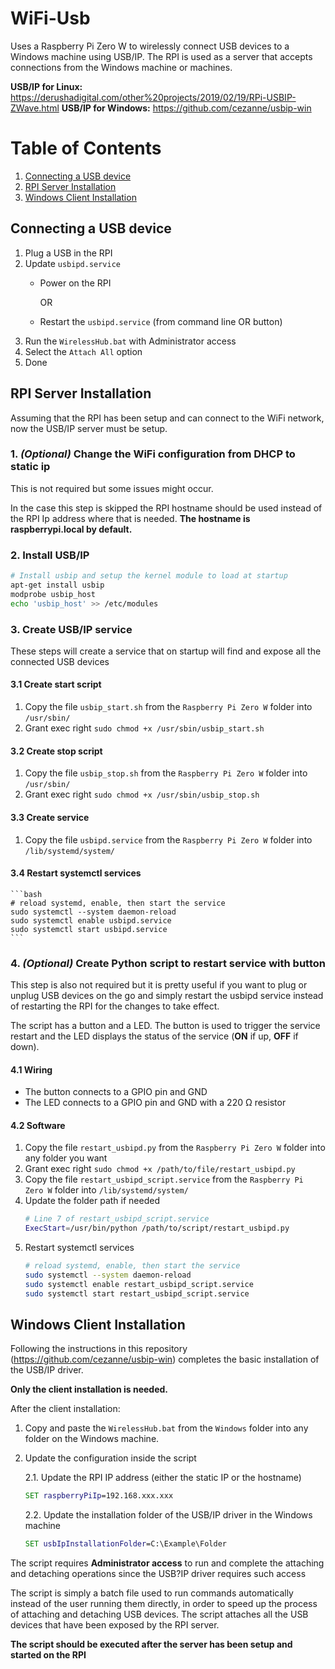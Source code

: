 # WiFi-Usb
Uses a Raspberry Pi Zero W to wirelessly connect USB devices to a Windows machine using USB/IP.
The RPI is used as a server that accepts connections from the Windows machine or machines.

**USB/IP for Linux:** https://derushadigital.com/other%20projects/2019/02/19/RPi-USBIP-ZWave.html
**USB/IP for Windows:** https://github.com/cezanne/usbip-win

# Table of Contents
1. [Connecting a USB device](#Connecting-a-USB-device)
2. [RPI Server Installation](#RPI-Server-Installation)
3. [Windows Client Installation](#Windows-Client-Installation)

## Connecting a USB device

1. Plug a USB in the RPI
2. Update `usbipd.service`
   * Power on the RPI
    
        OR
   * Restart the `usbipd.service` (from command line OR button)
3. Run the `WirelessHub.bat` with Administrator access
4. Select the `Attach All` option
5. Done

## RPI Server Installation

Assuming that the RPI has been setup and can connect to the WiFi network, now the USB/IP server must be setup.

### 1. *(Optional)* Change the WiFi configuration from DHCP to static ip 
This is not required but some issues might occur.

In the case this step is skipped the RPI hostname should be used instead of the RPI Ip address where that is needed. **The hostname is raspberrypi.local by default.**

### 2. Install USB/IP
```bash
# Install usbip and setup the kernel module to load at startup
apt-get install usbip
modprobe usbip_host
echo 'usbip_host' >> /etc/modules
```

### 3. Create USB/IP service
These steps will create a service that on startup will find and expose all the connected USB devices

#### 3.1 Create start script
1. Copy the file `usbip_start.sh` from the `Raspberry Pi Zero W` folder into `/usr/sbin/`
2. Grant exec right `sudo chmod +x /usr/sbin/usbip_start.sh`
   
#### 3.2 Create stop script
1. Copy the file `usbip_stop.sh` from the `Raspberry Pi Zero W` folder into `/usr/sbin/`
2. Grant exec right `sudo chmod +x /usr/sbin/usbip_stop.sh`
   
#### 3.3 Create service
1. Copy the file `usbipd.service` from the `Raspberry Pi Zero W` folder into `/lib/systemd/system/`
   
#### 3.4 Restart systemctl services
    ```bash
    # reload systemd, enable, then start the service
    sudo systemctl --system daemon-reload
    sudo systemctl enable usbipd.service
    sudo systemctl start usbipd.service
    ```

### 4. *(Optional)* Create Python script to restart service with button
This step is also not required but it is pretty useful if you want to plug or unplug USB devices on the go and simply restart the usbipd service instead of restarting the RPI for the changes to take effect.

The script has a button and a LED. The button is used to trigger the service restart and the LED displays the status of the service (**ON** if up, **OFF** if down).

#### 4.1 Wiring
* The button connects to a GPIO pin and GND
* The LED connects to a GPIO pin and GND with a 220 Ω resistor

#### 4.2 Software
1. Copy the file `restart_usbipd.py` from the `Raspberry Pi Zero W` folder into any folder you want
2. Grant exec right `sudo chmod +x /path/to/file/restart_usbipd.py`
3. Copy the file `restart_usbipd_script.service` from the `Raspberry Pi Zero W` folder into `/lib/systemd/system/`
4. Update the folder path if needed
   ```bash
   # Line 7 of restart_usbipd_script.service
   ExecStart=/usr/bin/python /path/to/script/restart_usbipd.py
   ```
5. Restart systemctl services
    ```bash
    # reload systemd, enable, then start the service
    sudo systemctl --system daemon-reload
    sudo systemctl enable restart_usbipd_script.service
    sudo systemctl start restart_usbipd_script.service
    ```

## Windows Client Installation

Following the instructions in this repository (https://github.com/cezanne/usbip-win) completes the basic installation of the USB/IP driver.

**Only the client installation is needed.**

After the client installation:

1. Copy and paste the `WirelessHub.bat` from the `Windows` folder into any folder on the Windows machine. 
2. Update the configuration inside the script

    2.1. Update the RPI IP address (either the static IP or the hostname)
    ```bat
    SET raspberryPiIp=192.168.xxx.xxx
    ```
    2.2. Update the installation folder of the USB/IP driver in the Windows machine
    ```bat
    SET usbIpInstallationFolder=C:\Example\Folder
    ```
   
The script requires **Administrator access** to run and complete the attaching and detaching operations since the USB?IP driver requires such access

The script is simply a batch file used to run commands automatically instead of the user running them directly, in order to speed up the process of attaching and detaching USB devices. The script attaches all the USB devices that have been exposed by the RPI server.

**The script should be executed after the server has been setup and started on the RPI**
